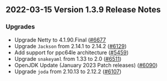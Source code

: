 ## 2022-03-15 Version 1.3.9 Release Notes

### Upgrades
- Upgrade Netty to 4.1.90.Final ([#6677](https://github.com/opensearch-project/OpenSearch/pull/6677)
- Upgrade `Jackson` from 2.14.1 to 2.14.2 ([#6129](https://github.com/opensearch-project/OpenSearch/pull/6129))
- Add support for ppc64le architecture ([#5459](https://github.com/opensearch-project/OpenSearch/pull/5459))
- Upgrade `snakeyaml` from 1.33 to 2.0 ([#6511](https://github.com/opensearch-project/OpenSearch/pull/6511))
- OpenJDK Update (January 2023 Patch releases) ([#6090](https://github.com/opensearch-project/OpenSearch/pull/6090))
- Upgrade `joda` from 2.10.13 to 2.12.2 ([#6107](https://github.com/opensearch-project/OpenSearch/pull/6107))

